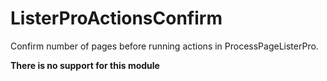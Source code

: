 # ListerProActionsConfirm
Confirm number of pages before running actions in ProcessPageListerPro.

**There is no support for this module**
